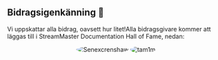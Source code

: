 ## Bidragsigenkänning 🌟

Vi uppskattar alla bidrag, oavsett hur litet!Alla bidragsgivare kommer att läggas till i StreamMaster Documentation Hall of Fame, nedan:

<div style = "display: Grid; Grid-Mate-Columner: Repeat (Auto-Fill, Minmax (120px, 1fr)); Gap: 20px;">
<div style = "text-align: center;"> <img src = "https://avatars.githubusercontent.com/u/35600301?v=4&s=40" alt = "Senexcrenshaw" style = "Border-Radius:50%;> </a> </div>
<div style = "text-align: center;"> <img src = "https://avatars.githubusercontent.com/u/472185?v=4&s=40" alt = "tam1m" style = "Border-Radius:50%;>
<div style = "text-align: center;"> <img src = "https://avatars.githubusercontent.com/u/16122392?v=4&s=40" alt = "jbf154" style = "Border-Radius:50%;>
</div>